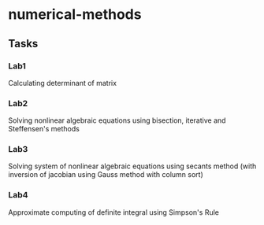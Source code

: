# numerical-methods

## Tasks

### Lab1

Calculating determinant of matrix

### Lab2

Solving nonlinear algebraic equations using bisection, iterative and Steffensen's methods

### Lab3

Solving system of nonlinear algebraic equations using secants method 
(with inversion of jacobian using Gauss method with column sort)

### Lab4

Approximate computing of definite integral using Simpson's Rule
